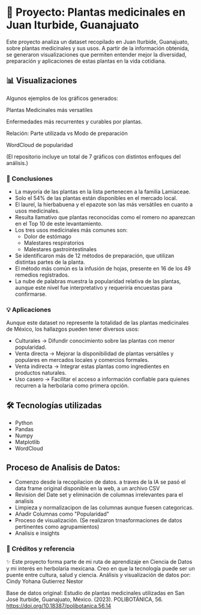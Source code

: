 # 🌱 Proyecto: Plantas medicinales en Juan Iturbide, Guanajuato

Este proyecto analiza un dataset recopilado en Juan Iturbide, Guanajuato, sobre plantas medicinales y sus usos. A partir de la información obtenida, se generaron visualizaciones que permiten entender mejor la diversidad, preparación y aplicaciones de estas plantas en la vida cotidiana.

## 📊 Visualizaciones

Algunos ejemplos de los gráficos generados:

Plantas Medicinales más versatiles

Enfermedades más recurrentes y curables por plantas.

Relación: Parte utilizada vs Modo de preparación

WordCloud de popularidad

(El repositorio incluye un total de 7 gráficos con distintos enfoques del análisis.)

### 🔎 Conclusiones

* La mayoría de las plantas en la lista pertenecen a la familia Lamiaceae.
* Solo el 54% de las plantas están disponibles en el mercado local.
* El laurel, la hierbabuena y el epazote son las más versátiles en cuanto a usos medicinales.
* Resulta llamativo que plantas reconocidas como el romero no aparezcan en el Top 10 de este levantamiento.
* Los tres usos medicinales más comunes son:
  - Dolor de estómago
  - Malestares respiratorios
  - Malestares gastrointestinales
* Se identificaron más de 12 métodos de preparación, que utilizan distintas partes de la planta.
* El método más común es la infusión de hojas, presente en 16 de los 49 remedios registrados.
* La nube de palabras muestra la popularidad relativa de las plantas, aunque este nivel fue interpretativo y requeriría encuestas para confirmarse.

### 💡 Aplicaciones

Aunque este dataset no represente la totalidad de las plantas medicinales de México, los hallazgos pueden tener diversos usos:

* Culturales → Difundir conocimiento sobre las plantas con menor popularidad.
* Venta directa → Mejorar la disponibilidad de plantas versátiles y populares en mercados locales y comercios formales.
* Venta indirecta → Integrar estas plantas como ingredientes en productos naturales.
* Uso casero → Facilitar el acceso a información confiable para quienes recurren a la herbolaria como primera opción.

## 🛠️ Tecnologías utilizadas

- Python
- Pandas
- Numpy
- Matplotlib
- WordCloud

## Proceso de Analisis de Datos:
* Comenzo desde la recopilacion de datos. a traves de la IA se pasó el data frame original disponible en la web, a un archivo CSV
* Revision del Date set y eliminación de columnas irrelevantes para el analisis
* Limpieza y normalizacipon de las columnas aunque fuesen categoricas.
* Añadir Columnas como "Popularidad"
* Proceso de visualización. (Se realizaron trnasformaciones de datos pertinentes como agrupamientos)
* Analisis e insights

### 📝 Créditos y referencia

✨ Este proyecto forma parte de mi ruta de aprendizaje en Ciencia de Datos y mi interés en herbolaria mexicana. Creo en que la tecnología puede ser un puente entre cultura, salud y ciencia.
Análisis y visualización de datos por: Cindy Yohana Gutierrez Nestor

Base de datos original:
Estudio de plantas medicinales utilizadas en San José Iturbide, Guanajuato, México. (2023). POLIBOTÁNICA, 56. https://doi.org/10.18387/polibotanica.56.14
